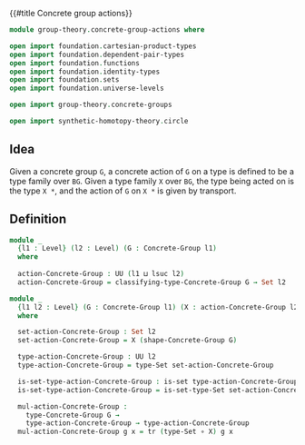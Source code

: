 {{#title  Concrete group actions}}

```agda
module group-theory.concrete-group-actions where

open import foundation.cartesian-product-types
open import foundation.dependent-pair-types
open import foundation.functions
open import foundation.identity-types
open import foundation.sets
open import foundation.universe-levels

open import group-theory.concrete-groups

open import synthetic-homotopy-theory.circle
```

## Idea

Given a concrete group `G`, a concrete action of `G` on a type is defined to be a type family over `BG`. Given a type family `X` over `BG`, the type being acted on is the type `X *`, and the action of `G` on `X *` is given by transport.

## Definition

```agda
module _
  {l1 : Level} (l2 : Level) (G : Concrete-Group l1)
  where
  
  action-Concrete-Group : UU (l1 ⊔ lsuc l2)
  action-Concrete-Group = classifying-type-Concrete-Group G → Set l2

module _
  {l1 l2 : Level} (G : Concrete-Group l1) (X : action-Concrete-Group l2 G)
  where

  set-action-Concrete-Group : Set l2
  set-action-Concrete-Group = X (shape-Concrete-Group G)

  type-action-Concrete-Group : UU l2
  type-action-Concrete-Group = type-Set set-action-Concrete-Group

  is-set-type-action-Concrete-Group : is-set type-action-Concrete-Group
  is-set-type-action-Concrete-Group = is-set-type-Set set-action-Concrete-Group

  mul-action-Concrete-Group :
    type-Concrete-Group G →
    type-action-Concrete-Group → type-action-Concrete-Group
  mul-action-Concrete-Group g x = tr (type-Set ∘ X) g x
```

